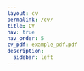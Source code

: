 ```yaml
---
layout: cv
permalink: /cv/
title: CV
nav: true
nav_order: 5
cv_pdf: example_pdf.pdf
description: 
  sidebar: left
---
```


